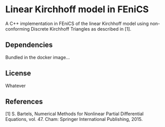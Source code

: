 # Linear Kirchhoff model in FEniCS

A C++ implementation in FEniCS of the linear Kirchhoff model using
non-conforming Discrete Kirchhoff Triangles as described in [1].

## Dependencies

Bundled in the docker image...

## License

Whatever

## References

[1] S. Bartels, Numerical Methods for Nonlinear Partial Differential
    Equations, vol. 47. Cham: Springer International Publishing, 2015.

